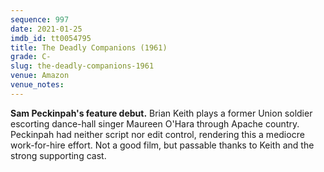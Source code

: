 ```yaml
---
sequence: 997
date: 2021-01-25
imdb_id: tt0054795
title: The Deadly Companions (1961)
grade: C-
slug: the-deadly-companions-1961
venue: Amazon
venue_notes:
---
```


**Sam Peckinpah's feature debut.** Brian Keith plays a former Union soldier escorting dance-hall singer Maureen O'Hara through Apache country. Peckinpah had neither script nor edit control, rendering this a mediocre work-for-hire effort. Not a good film, but passable thanks to Keith and the strong supporting cast.